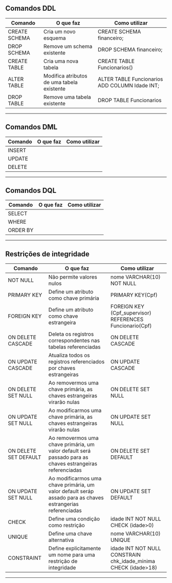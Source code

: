 ## Comandos DDL

| Comando          | O que faz                                  | Como utilizar                                  |
| ---------------- | ------------------------------------------ | ---------------------------------------------- |
| CREATE SCHEMA    | Cria um novo esquema                       | CREATE SCHEMA financeiro;                      |
| DROP SCHEMA      | Remove um schema existente                 | DROP SCHEMA financeiro;                        |
| CREATE TABLE | Cria uma nova tabela                       | CREATE TABLE Funcionarios()                    |
| ALTER TABLE | Modifica atributos de uma tabela existente | ALTER TABLE Funcionarios ADD COLUMN Idade INT; |
| DROP TABLE       | Remove uma tabela existente                | DROP TABLE Funcionarios                        |

---
## Comandos DML

| Comando | O que faz | Como utilizar |
| ------- | --------- | ------------- |
| INSERT  |           |               |
| UPDATE  |           |               |
| DELETE  |           |               |

---
## Comandos DQL

| Comando  | O que faz | Como utilizar |
| -------- | --------- | ------------- |
| SELECT   |           |               |
| WHERE    |           |               |
| ORDER BY |           |               |

---
## Restrições de integridade

| Comando               | O que faz                                                                                                   | Como utilizar                                                  |
| --------------------- | ----------------------------------------------------------------------------------------------------------- | -------------------------------------------------------------- |
| NOT NULL              | Não permite valores nulos                                                                                   | nome VARCHAR(10) NOT NULL                                      |
| PRIMARY KEY           | Define um atributo como chave primária                                                                      | PRIMARY KEY(Cpf)                                               |
| FOREIGN KEY           | Define um atributo como chave estrangeira                                                                   | FOREIGN KEY (Cpf_supervisor) REFERENCES Funcionario(Cpf)       |
| ON DELETE CASCADE     | Deleta os registros correspondentes nas tabelas referenciadas                                               | ON DELETE CASCADE                                              |
| ON UPDATE CASCADE     | Atualiza todos os registros referenciados por chaves estrangeiras                                           | ON UPDATE CASCADE                                              |
| ON DELETE SET NULL    | Ao removermos uma chave primária, as chaves estrangeiras virarão nulas                                      | ON DELETE SET NULL                                             |
| ON UPDATE SET NULL    | Ao modificarmos uma chave primária, as chaves estrangeiras virarão nulas                                    | ON UPDATE SET NULL                                             |
| ON DELETE SET DEFAULT | Ao removermos uma chave primária, um valor default será passado para as chaves estrangeiras referenciadas   | ON DELETE SET DEFAULT                                          |
| ON UPDATE SET NULL    | Ao modificarmos uma chave primária, um valor default seráp assado para as chaves estrangerias referenciadas | ON UPDATE SET DEFAULT                                          |
| CHECK                 | Define uma condição como restrição                                                                          | idade INT NOT NULL CHECK (idade>0)                             |
| UNIQUE                | Define uma chave alternativa                                                                                | nome VARCHAR(10) UNIQUE                                        |
| CONSTRAINT            | Define explicitamente um nome para uma restrição de integridade                                             | idade INT NOT NULL CONSTRAIN chk_idade_minima CHECK (idade>18) |

---
